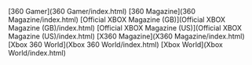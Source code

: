 [360 Gamer](360 Gamer/index.html)
[360 Magazine](360 Magazine/index.html)
[Official XBOX Magazine (GB)](Official XBOX Magazine (GB)/index.html)
[Official XBOX Magazine (US)](Official XBOX Magazine (US)/index.html)
[X360 Magazine](X360 Magazine/index.html)
[Xbox 360 World](Xbox 360 World/index.html)
[Xbox World](Xbox World/index.html)
